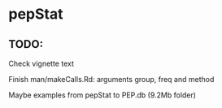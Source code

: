 pepStat
=======

TODO:
-----

Check vignette text

Finish man/makeCalls.Rd: arguments group, freq and method

Maybe examples from pepStat to PEP.db (9.2Mb folder)
